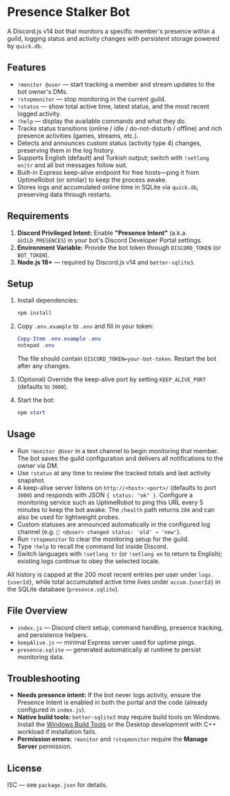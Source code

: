 # Presence Stalker Bot

A Discord.js v14 bot that monitors a specific member's presence within a guild, logging status and activity changes with persistent storage powered by `quick.db`.

## Features

- `!monitor @user` — start tracking a member and stream updates to the bot owner's DMs.
- `!stopmonitor` — stop monitoring in the current guild.
- `!status` — show total active time, latest status, and the most recent logged activity.
- `!help` — display the available commands and what they do.
- Tracks status transitions (online / idle / do-not-disturb / offline) and rich presence activities (games, streams, etc.).
- Detects and announces custom status (activity type 4) changes, preserving them in the log history.
- Supports English (default) and Turkish output; switch with `!setlang en|tr` and all bot messages follow suit.
- Built-in Express keep-alive endpoint for free hosts—ping it from UptimeRobot (or similar) to keep the process awake.
- Stores logs and accumulated online time in SQLite via `quick.db`, preserving data through restarts.

## Requirements

1. **Discord Privileged Intent:** Enable **"Presence Intent"** (a.k.a. `GUILD_PRESENCES`) in your bot's Discord Developer Portal settings.
2. **Environment Variable:** Provide the bot token through `DISCORD_TOKEN` (or `BOT_TOKEN`).
3. **Node.js 18+** — required by Discord.js v14 and `better-sqlite3`.

## Setup

1. Install dependencies:

   ```powershell
   npm install
   ```

2. Copy `.env.example` to `.env` and fill in your token:

   ```powershell
   Copy-Item .env.example .env
   notepad .env
   ```

   The file should contain `DISCORD_TOKEN=your-bot-token`. Restart the bot after any changes.

3. (Optional) Override the keep-alive port by setting `KEEP_ALIVE_PORT` (defaults to `3000`).

4. Start the bot:

   ```powershell
   npm start
   ```

## Usage

- Run `!monitor @User` in a text channel to begin monitoring that member. The bot saves the guild configuration and delivers all notifications to the owner via DM.
- Use `!status` at any time to review the tracked totals and last activity snapshot.
- A keep-alive server listens on `http://<host>:<port>/` (defaults to port `3000`) and responds with JSON `{ status: "ok" }`. Configure a monitoring service such as UptimeRobot to ping this URL every 5 minutes to keep the bot awake. The `/health` path returns `204` and can also be used for lightweight probes.
- Custom statuses are announced automatically in the configured log channel (e.g. `💬 <@user> changed status: 'old' → 'new'`).
- Run `!stopmonitor` to clear the monitoring setup for the guild.
- Type `!help` to recall the command list inside Discord.
- Switch languages with `!setlang tr` (or `!setlang en` to return to English); existing logs continue to obey the selected locale.

All history is capped at the 200 most recent entries per user under `logs.{userId}`, while total accumulated active time lives under `accum.{userId}` in the SQLite database (`presence.sqlite`).

## File Overview

- `index.js` — Discord client setup, command handling, presence tracking, and persistence helpers.
- `keepAlive.js` — minimal Express server used for uptime pings.
- `presence.sqlite` — generated automatically at runtime to persist monitoring data.

## Troubleshooting

- **Needs presence intent:** If the bot never logs activity, ensure the Presence Intent is enabled in both the portal and the code (already configured in `index.js`).
- **Native build tools:** `better-sqlite3` may require build tools on Windows. Install the [Windows Build Tools](https://github.com/felixrieseberg/windows-build-tools) or the Desktop development with C++ workload if installation fails.
- **Permission errors:** `!monitor` and `!stopmonitor` require the **Manage Server** permission.

## License

ISC — see `package.json` for details.

